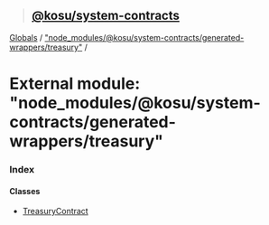 > ## [@kosu/system-contracts](../README.md)

[Globals](../globals.md) / ["node_modules/@kosu/system-contracts/generated-wrappers/treasury"](_node_modules__kosu_system_contracts_generated_wrappers_treasury_.md) /

# External module: "node_modules/@kosu/system-contracts/generated-wrappers/treasury"

### Index

#### Classes

* [TreasuryContract](../classes/_node_modules__kosu_system_contracts_generated_wrappers_treasury_.treasurycontract.md)